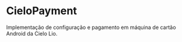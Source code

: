 # CieloPayment
Implementação de configuração e pagamento em máquina de cartão Android da Cielo Lio.
